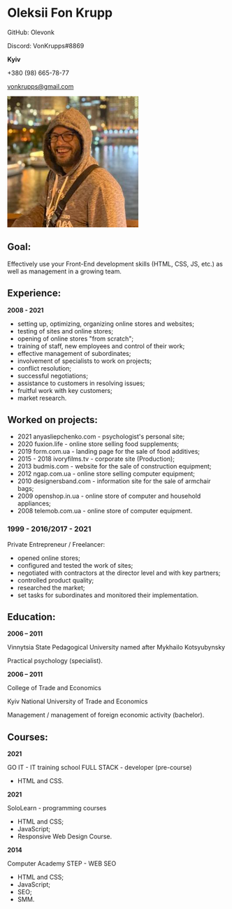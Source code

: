 # Oleksii Fon Krupp

GitHub: Olevonk

Discord: VonKrupps#8869

**Kyiv**

+380 (98) 665-78-77

vonkrupps@gmail.com

![Photo Oleksii Fon Krupp](./img/OleksiiFonKruppCV.JPG " Oleksii Fon Krupp ")

## Goal:

Effectively use your Front-End development skills
(HTML, CSS, JS, etc.) as well as management in a growing team.

## Experience:

**2008 - 2021**

- setting up, optimizing, organizing online stores and websites;
- testing of sites and online stores;
- opening of online stores "from scratch";
- training of staff, new employees and control of their work;
- effective management of subordinates;
- involvement of specialists to work on projects;
- conflict resolution;
- successful negotiations;
- assistance to customers in resolving issues;
- fruitful work with key customers;
- market research.

## Worked on projects:

- 2021 anyasliepchenko.com - psychologist's personal site;
- 2020 fuxion.life - online store selling food supplements;
- 2019 form.com.ua - landing page for the sale of food additives;
- 2015 - 2018 ivoryfilms.tv - corporate site (Production);
- 2013 budmis.com - website for the sale of construction equipment;
- 2012 ngap.com.ua - online store selling computer equipment;
- 2010 designersband.com - information site for the sale of armchair bags;
- 2009 openshop.in.ua - online store of computer and household appliances;
- 2008 telemob.com.ua - online store of computer equipment.

### 1999 - 2016/2017 - 2021

Private Entrepreneur / Freelancer:

- opened online stores;
- configured and tested the work of sites;
- negotiated with contractors at the director level and with key partners;
- controlled product quality;
- researched the market;
- set tasks for subordinates and monitored their implementation.

## Education:

**2006 – 2011**

Vinnytsia State Pedagogical University named after Mykhailo Kotsyubynsky

Practical psychology (specialist).

**2006 – 2011**

College of Trade and Economics

Kyiv National University of Trade and Economics

Management / management of foreign economic activity (bachelor).

## Courses:

**2021**

GO IT - IT training school FULL STACK - developer (pre-course)

- HTML and CSS.

**2021**

SoloLearn - programming courses

- HTML and CSS;
- JavaScript;
- Responsive Web Design Course.

**2014**

Computer Academy STEP - WEB SEO

- HTML and CSS;
- JavaScript;
- SEO;
- SMM.
